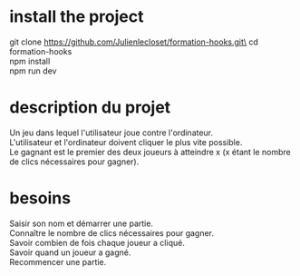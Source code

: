 # install the project

git clone https://github.com/Julienlecloset/formation-hooks.git\
cd formation-hooks\
npm install\
npm run dev

# description du projet

Un jeu dans lequel l'utilisateur joue contre l'ordinateur.\
L'utilisateur et l'ordinateur doivent cliquer le plus vite possible.\
Le gagnant est le premier des deux joueurs à atteindre x (x étant le nombre de clics nécessaires pour gagner).

# besoins

Saisir son nom et démarrer une partie.\
Connaître le nombre de clics nécessaires pour gagner.\
Savoir combien de fois chaque joueur a cliqué.\
Savoir quand un joueur a gagné.\
Recommencer une partie.
